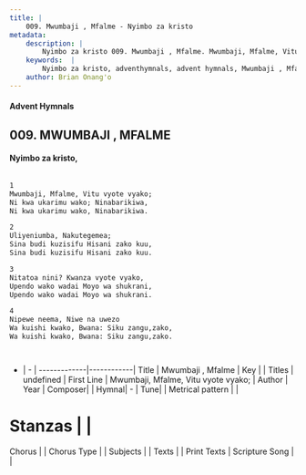 ```yaml
---
title: |
    009. Mwumbaji , Mfalme - Nyimbo za kristo
metadata:
    description: |
        Nyimbo za kristo 009. Mwumbaji , Mfalme. Mwumbaji, Mfalme, Vitu vyote vyako; Ni kwa ukarimu wako; Ninabarikiwa, Ni kwa ukarimu wako, Ninabarikiwa.  
    keywords:  |
        Nyimbo za kristo, adventhymnals, advent hymnals, Mwumbaji , Mfalme, Mwumbaji, Mfalme, Vitu vyote vyako;. 
    author: Brian Onang'o
---
```


#### Advent Hymnals
## 009. MWUMBAJI , MFALME
####  Nyimbo za kristo,

```txt

1
Mwumbaji, Mfalme, Vitu vyote vyako;
Ni kwa ukarimu wako; Ninabarikiwa,
Ni kwa ukarimu wako, Ninabarikiwa.

2
Uliyeniumba, Nakutegemea;
Sina budi kuzisifu Hisani zako kuu,
Sina budi kuzisifu Hisani zako kuu.

3
Nitatoa nini? Kwanza vyote vyako,
Upendo wako wadai Moyo wa shukrani,
Upendo wako wadai Moyo wa shukrani.

4
Nipewe neema, Niwe na uwezo
Wa kuishi kwako, Bwana: Siku zangu,zako,
Wa kuishi kwako, Bwana: Siku zangu,zako.




```

- |   -  |
-------------|------------|
Title | Mwumbaji , Mfalme |
Key |  |
Titles | undefined |
First Line | Mwumbaji, Mfalme, Vitu vyote vyako; |
Author | 
Year | 
Composer| |
Hymnal|  - |
Tune|  |
Metrical pattern | |
# Stanzas |  |
Chorus |  |
Chorus Type |  |
Subjects | |
Texts |  |
Print Texts | 
Scripture Song |  |
    
